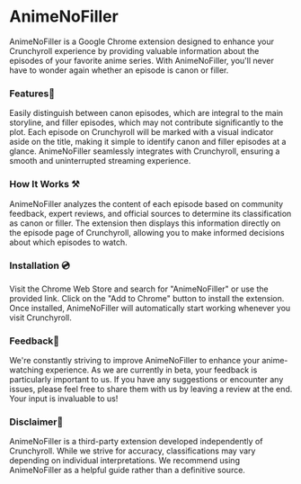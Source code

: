 # AnimeNoFiller

  AnimeNoFiller is a Google Chrome extension designed to enhance your Crunchyroll experience by providing valuable information about the episodes of your favorite anime series. With AnimeNoFiller, you'll never have to wonder again whether an episode is canon or filler.

### Features🚀

  Easily distinguish between canon episodes, which are integral to the main storyline, and filler episodes, which may not contribute significantly to the plot.
  Each episode on Crunchyroll will be marked with a visual indicator aside on the title, making it simple to identify canon and filler episodes at a glance.
  AnimeNoFiller seamlessly integrates with Crunchyroll, ensuring a smooth and uninterrupted streaming experience.

### How It Works ⚒️

  AnimeNoFiller analyzes the content of each episode based on community feedback, expert reviews, and official sources to determine its classification as canon or filler. The extension then displays this information directly on the episode page of Crunchyroll, allowing you to make informed decisions about which episodes to watch.

### Installation 💿

  Visit the Chrome Web Store and search for "AnimeNoFiller" or use the provided link.
  Click on the "Add to Chrome" button to install the extension.
  Once installed, AnimeNoFiller will automatically start working whenever you visit Crunchyroll.

### Feedback🧡

  We're constantly striving to improve AnimeNoFiller to enhance your anime-watching experience. As we are currently in beta, your feedback is particularly important to us. If you have any suggestions or encounter any issues, please feel free to share them with us by leaving a review at the end. Your input is invaluable to us!

### Disclaimer📢

  AnimeNoFiller is a third-party extension developed independently of Crunchyroll. While we strive for accuracy, classifications may vary depending on individual interpretations. We recommend using AnimeNoFiller as a helpful guide rather than a definitive source.
